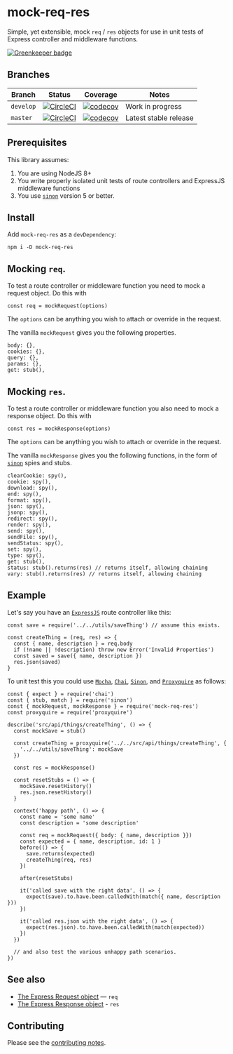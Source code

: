 # mock-req-res

Simple, yet extensible, mock `req` / `res` objects for use in unit tests of Express controller and middleware functions.

[![Greenkeeper badge](https://badges.greenkeeper.io/davesag/mock-req-res.svg)](https://greenkeeper.io/)

## Branches

| Branch | Status | Coverage | Notes |
| ------ | ------ | -------- | - |
| `develop` | [![CircleCI](https://circleci.com/gh/davesag/mock-req-res/tree/develop.svg?style=svg)](https://circleci.com/gh/davesag/mock-req-res/tree/develop) | [![codecov](https://codecov.io/gh/davesag/mock-req-res/branch/develop/graph/badge.svg)](https://codecov.io/gh/davesag/mock-req-res) | Work in progress |
| `master` | [![CircleCI](https://circleci.com/gh/davesag/mock-req-res/tree/master.svg?style=svg)](https://circleci.com/gh/davesag/mock-req-res/tree/master) | [![codecov](https://codecov.io/gh/davesag/mock-req-res/branch/master/graph/badge.svg)](https://codecov.io/gh/davesag/mock-req-res) | Latest stable release |

## Prerequisites

This library assumes:

1. You are using NodeJS 8+
2. You write properly isolated unit tests of route controllers and ExpressJS middleware functions
3. You use [`sinon`](https://sinonjs.org) version 5 or better.

## Install

Add `mock-req-res` as a `devDependency`:

    npm i -D mock-req-res

## Mocking `req`.

To test a route controller or middleware function you need to mock a request object. Do this with

```
const req = mockRequest(options)
```

The `options` can be anything you wish to attach or override in the request.

The vanilla `mockRequest` gives you the following properties.

```
body: {},
cookies: {},
query: {},
params: {},
get: stub(),
```

## Mocking `res`.

To test a route controller or middleware function you also need to mock a response object. Do this with

```
const res = mockResponse(options)
```

The `options` can be anything you wish to attach or override in the request.

The vanilla `mockResponse` gives you the following functions, in the form of [`sinon`](https://sinonjs.org) spies and stubs.

```
clearCookie: spy(),
cookie: spy(),
download: spy(),
end: spy(),
format: spy(),
json: spy(),
jsonp: spy(),
redirect: spy(),
render: spy(),
send: spy(),
sendFile: spy(),
sendStatus: spy(),
set: spy(),
type: spy(),
get: stub(),
status: stub().returns(res) // returns itself, allowing chaining
vary: stub().returns(res) // returns itself, allowing chaining
```

## Example

Let's say you have an [`ExpressJS`](https://expressjs.com) route controller like this:

```
const save = require('../../utils/saveThing') // assume this exists.

const createThing = (req, res) => {
  const { name, description } = req.body
  if (!name || !description) throw new Error('Invalid Properties')
  const saved = save({ name, description })
  res.json(saved)
}
```

To unit test this you could use [`Mocha`](https://mochajs.org), [`Chai`](http://www.chaijs.com), [`Sinon`](https://sinonjs.org), and [`Proxyquire`](https://github.com/thlorenz/proxyquire) as follows:

```
const { expect } = require('chai')
const { stub, match } = require('sinon')
const { mockRequest, mockResponse } = require('mock-req-res')
const proxyquire = require('proxyquire')

describe('src/api/things/createThing', () => {
  const mockSave = stub()

  const createThing = proxyquire('../../src/api/things/createThing', {
    '../../utils/saveThing': mockSave
  })

  const res = mockResponse()

  const resetStubs = () => {
    mockSave.resetHistory()
    res.json.resetHistory()
  }

  context('happy path', () => {
    const name = 'some name'
    const description = 'some description'

    const req = mockRequest({ body: { name, description }})
    const expected = { name, description, id: 1 }
    before(() => {
      save.returns(expected)
      createThing(req, res)
    })

    after(resetStubs)

    it('called save with the right data', () => {
      expect(save).to.have.been.calledWith(match({ name, description }))
    })

    it('called res.json with the right data', () => {
      expect(res.json).to.have.been.calledWith(match(expected))
    })
  })

  // and also test the various unhappy path scenarios.
})
```

## See also

* [The Express Request object](https://expressjs.com/en/api.html#req) — `req`
* [The Express Response object](https://expressjs.com/en/api.html#res) - `res`

## Contributing

Please see the [contributing notes](CONTRIBUTING.md).
